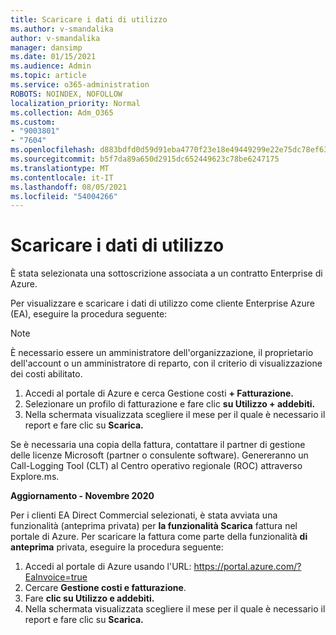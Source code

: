 ```yaml
---
title: Scaricare i dati di utilizzo
ms.author: v-smandalika
author: v-smandalika
manager: dansimp
ms.date: 01/15/2021
ms.audience: Admin
ms.topic: article
ms.service: o365-administration
ROBOTS: NOINDEX, NOFOLLOW
localization_priority: Normal
ms.collection: Adm_O365
ms.custom:
- "9003801"
- "7604"
ms.openlocfilehash: d883bdfd0d59d91eba4770f23e18e49449299e22e75dc78ef63eaf5001c03419
ms.sourcegitcommit: b5f7da89a650d2915dc652449623c78be6247175
ms.translationtype: MT
ms.contentlocale: it-IT
ms.lasthandoff: 08/05/2021
ms.locfileid: "54004266"
---
```

# <a name="download-usage-data"></a>Scaricare i dati di utilizzo

È stata selezionata una sottoscrizione associata a un contratto Enterprise di Azure.

Per visualizzare e scaricare i dati di utilizzo come cliente Enterprise Azure (EA), eseguire la procedura seguente:

> [!NOTE]
> È necessario essere un amministratore dell'organizzazione, il proprietario dell'account o un amministratore di reparto, con il criterio di visualizzazione dei costi abilitato. 

1. Accedi al portale di Azure e cerca Gestione costi **+ Fatturazione.**
2. Selezionare un profilo di fatturazione e fare clic **su Utilizzo + addebiti.**
3. Nella schermata visualizzata scegliere il mese per il quale è necessario il report e fare clic su **Scarica.**

Se è necessaria una copia della fattura, contattare il partner di gestione delle licenze Microsoft (partner o consulente software). Genereranno un Call-Logging Tool (CLT) al Centro operativo regionale (ROC) attraverso Explore.ms.

**Aggiornamento - Novembre 2020**

Per i clienti EA Direct Commercial selezionati, è stata avviata una funzionalità (anteprima privata) per **la funzionalità Scarica** fattura nel portale di Azure. Per scaricare la fattura come parte della funzionalità **di anteprima** privata, eseguire la procedura seguente:

1. Accedi al portale di Azure usando l'URL: https://portal.azure.com/?EaInvoice=true 
2. Cercare **Gestione costi e fatturazione**. 
3. Fare **clic su Utilizzo e addebiti.** 
4. Nella schermata visualizzata scegliere il mese per il quale è necessario il report e fare clic su **Scarica.**
